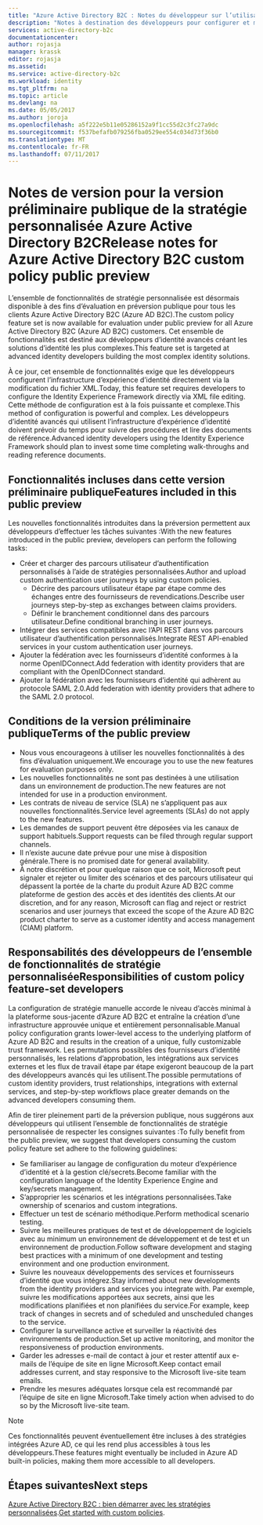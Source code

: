 ```yaml
---
title: "Azure Active Directory B2C : Notes du développeur sur l’utilisation des stratégies personnalisées | Microsoft Docs"
description: "Notes à destination des développeurs pour configurer et maintenir Azure AD B2C avec des stratégies personnalisées"
services: active-directory-b2c
documentationcenter: 
author: rojasja
manager: krassk
editor: rojasja
ms.assetid: 
ms.service: active-directory-b2c
ms.workload: identity
ms.tgt_pltfrm: na
ms.topic: article
ms.devlang: na
ms.date: 05/05/2017
ms.author: joroja
ms.openlocfilehash: a5f222e5b11e05286152a9f1cc55d2c3fc27a9dc
ms.sourcegitcommit: f537befafb079256fba0529ee554c034d73f36b0
ms.translationtype: MT
ms.contentlocale: fr-FR
ms.lasthandoff: 07/11/2017
---
```

# <a name="release-notes-for-azure-active-directory-b2c-custom-policy-public-preview"></a><span data-ttu-id="9947f-103">Notes de version pour la version préliminaire publique de la stratégie personnalisée Azure Active Directory B2C</span><span class="sxs-lookup"><span data-stu-id="9947f-103">Release notes for Azure Active Directory B2C custom policy public preview</span></span>
<span data-ttu-id="9947f-104">L’ensemble de fonctionnalités de stratégie personnalisée est désormais disponible à des fins d’évaluation en préversion publique pour tous les clients Azure Active Directory B2C (Azure AD B2C).</span><span class="sxs-lookup"><span data-stu-id="9947f-104">The custom policy feature set is now available for evaluation under public preview for all Azure Active Directory B2C (Azure AD B2C) customers.</span></span> <span data-ttu-id="9947f-105">Cet ensemble de fonctionnalités est destiné aux développeurs d’identité avancés créant les solutions d’identité les plus complexes.</span><span class="sxs-lookup"><span data-stu-id="9947f-105">This feature set is targeted at advanced identity developers building the most complex identity solutions.</span></span>  

<span data-ttu-id="9947f-106">À ce jour, cet ensemble de fonctionnalités exige que les développeurs configurent l’infrastructure d’expérience d’identité directement via la modification du fichier XML.</span><span class="sxs-lookup"><span data-stu-id="9947f-106">Today, this feature set requires developers to configure the Identity Experience Framework directly via XML file editing.</span></span> <span data-ttu-id="9947f-107">Cette méthode de configuration est à la fois puissante et complexe.</span><span class="sxs-lookup"><span data-stu-id="9947f-107">This method of configuration is powerful and complex.</span></span> <span data-ttu-id="9947f-108">Les développeurs d’identité avancés qui utilisent l’infrastructure d’expérience d’identité doivent prévoir du temps pour suivre des procédures et lire des documents de référence.</span><span class="sxs-lookup"><span data-stu-id="9947f-108">Advanced identity developers using the Identity Experience Framework should plan to invest some time completing walk-throughs and reading reference documents.</span></span> 

## <a name="features-included-in-this-public-preview"></a><span data-ttu-id="9947f-109">Fonctionnalités incluses dans cette version préliminaire publique</span><span class="sxs-lookup"><span data-stu-id="9947f-109">Features included in this public preview</span></span>
<span data-ttu-id="9947f-110">Les nouvelles fonctionnalités introduites dans la préversion permettent aux développeurs d’effectuer les tâches suivantes :</span><span class="sxs-lookup"><span data-stu-id="9947f-110">With the new features introduced in the public preview, developers can perform the following tasks:</span></span><br>

* <span data-ttu-id="9947f-111">Créer et charger des parcours utilisateur d’authentification personnalisés à l’aide de stratégies personnalisées.</span><span class="sxs-lookup"><span data-stu-id="9947f-111">Author and upload custom authentication user journeys by using custom policies.</span></span> 
   * <span data-ttu-id="9947f-112">Décrire des parcours utilisateur étape par étape comme des échanges entre des fournisseurs de revendications.</span><span class="sxs-lookup"><span data-stu-id="9947f-112">Describe user journeys step-by-step as exchanges between claims providers.</span></span> 
   * <span data-ttu-id="9947f-113">Définir le branchement conditionnel dans des parcours utilisateur.</span><span class="sxs-lookup"><span data-stu-id="9947f-113">Define conditional branching in user journeys.</span></span> 
* <span data-ttu-id="9947f-114">Intégrer des services compatibles avec l’API REST dans vos parcours utilisateur d’authentification personnalisés.</span><span class="sxs-lookup"><span data-stu-id="9947f-114">Integrate REST API-enabled services in your custom authentication user journeys.</span></span>  
* <span data-ttu-id="9947f-115">Ajouter la fédération avec les fournisseurs d’identité conformes à la norme OpenIDConnect.</span><span class="sxs-lookup"><span data-stu-id="9947f-115">Add federation with identity providers that are compliant with the OpenIDConnect standard.</span></span> <br>
* <span data-ttu-id="9947f-116">Ajouter la fédération avec les fournisseurs d’identité qui adhèrent au protocole SAML 2.0.</span><span class="sxs-lookup"><span data-stu-id="9947f-116">Add federation with identity providers that adhere to the SAML 2.0 protocol.</span></span> 

## <a name="terms-of-the-public-preview"></a><span data-ttu-id="9947f-117">Conditions de la version préliminaire publique</span><span class="sxs-lookup"><span data-stu-id="9947f-117">Terms of the public preview</span></span>

* <span data-ttu-id="9947f-118">Nous vous encourageons à utiliser les nouvelles fonctionnalités à des fins d’évaluation uniquement.</span><span class="sxs-lookup"><span data-stu-id="9947f-118">We encourage you to use the new features for evaluation purposes only.</span></span><br>
* <span data-ttu-id="9947f-119">Les nouvelles fonctionnalités ne sont pas destinées à une utilisation dans un environnement de production.</span><span class="sxs-lookup"><span data-stu-id="9947f-119">The new features are not intended for use in a production environment.</span></span><br>
* <span data-ttu-id="9947f-120">Les contrats de niveau de service (SLA) ne s’appliquent pas aux nouvelles fonctionnalités.</span><span class="sxs-lookup"><span data-stu-id="9947f-120">Service level agreements (SLAs) do not apply to the new features.</span></span> <br>
* <span data-ttu-id="9947f-121">Les demandes de support peuvent être déposées via les canaux de support habituels.</span><span class="sxs-lookup"><span data-stu-id="9947f-121">Support requests can be filed through regular support channels.</span></span> <br>
* <span data-ttu-id="9947f-122">Il n’existe aucune date prévue pour une mise à disposition générale.</span><span class="sxs-lookup"><span data-stu-id="9947f-122">There is no promised date for general availability.</span></span><br>
* <span data-ttu-id="9947f-123">À notre discrétion et pour quelque raison que ce soit, Microsoft peut signaler et rejeter ou limiter des scénarios et des parcours utilisateur qui dépassent la portée de la charte du produit Azure AD B2C comme plateforme de gestion des accès et des identités des clients.</span><span class="sxs-lookup"><span data-stu-id="9947f-123">At our discretion, and for any reason, Microsoft can flag and reject or restrict scenarios and user journeys that exceed the scope of the Azure AD B2C product charter to serve as a customer identity and access management (CIAM) platform.</span></span>

## <a name="responsibilities-of-custom-policy-feature-set-developers"></a><span data-ttu-id="9947f-124">Responsabilités des développeurs de l’ensemble de fonctionnalités de stratégie personnalisée</span><span class="sxs-lookup"><span data-stu-id="9947f-124">Responsibilities of custom policy feature-set developers</span></span>
<span data-ttu-id="9947f-125">La configuration de stratégie manuelle accorde le niveau d’accès minimal à la plateforme sous-jacente d’Azure AD B2C et entraîne la création d’une infrastructure approuvée unique et entièrement personnalisable.</span><span class="sxs-lookup"><span data-stu-id="9947f-125">Manual policy configuration grants lower-level access to the underlying platform of Azure AD B2C and results in the creation of a unique, fully customizable trust framework.</span></span> <span data-ttu-id="9947f-126">Les permutations possibles des fournisseurs d’identité personnalisés, les relations d’approbation, les intégrations aux services externes et les flux de travail étape par étape exigeront beaucoup de la part des développeurs avancés qui les utilisent.</span><span class="sxs-lookup"><span data-stu-id="9947f-126">The possible permutations of custom identity providers, trust relationships, integrations with external services, and step-by-step workflows place greater demands on the advanced developers consuming them.</span></span>

<span data-ttu-id="9947f-127">Afin de tirer pleinement parti de la préversion publique, nous suggérons aux développeurs qui utilisent l’ensemble de fonctionnalités de stratégie personnalisée de respecter les consignes suivantes :</span><span class="sxs-lookup"><span data-stu-id="9947f-127">To fully benefit from the public preview, we suggest that developers consuming the custom policy feature set adhere to the following guidelines:</span></span>
* <span data-ttu-id="9947f-128">Se familiariser au langage de configuration du moteur d’expérience d’identité et à la gestion clé/secrets.</span><span class="sxs-lookup"><span data-stu-id="9947f-128">Become familiar with the configuration language of the Identity Experience Engine and key/secrets management.</span></span>
* <span data-ttu-id="9947f-129">S’approprier les scénarios et les intégrations personnalisées.</span><span class="sxs-lookup"><span data-stu-id="9947f-129">Take ownership of scenarios and custom integrations.</span></span>
* <span data-ttu-id="9947f-130">Effectuer un test de scénario méthodique.</span><span class="sxs-lookup"><span data-stu-id="9947f-130">Perform methodical scenario testing.</span></span>
* <span data-ttu-id="9947f-131">Suivre les meilleures pratiques de test et de développement de logiciels avec au minimum un environnement de développement et de test et un environnement de production.</span><span class="sxs-lookup"><span data-stu-id="9947f-131">Follow software development and staging best practices with a minimum of one development and testing environment and one production environment.</span></span>
* <span data-ttu-id="9947f-132">Suivre les nouveaux développements des services et fournisseurs d’identité que vous intégrez.</span><span class="sxs-lookup"><span data-stu-id="9947f-132">Stay informed about new developments from the identity providers and services you integrate with.</span></span> <span data-ttu-id="9947f-133">Par exemple, suivre les modifications apportées aux secrets, ainsi que les modifications planifiées et non planifiées du service.</span><span class="sxs-lookup"><span data-stu-id="9947f-133">For example, keep track of changes in secrets and of scheduled and unscheduled changes to the service.</span></span>
* <span data-ttu-id="9947f-134">Configurer la surveillance active et surveiller la réactivité des environnements de production.</span><span class="sxs-lookup"><span data-stu-id="9947f-134">Set up active monitoring, and monitor the responsiveness of production environments.</span></span>
* <span data-ttu-id="9947f-135">Garder les adresses e-mail de contact à jour et rester attentif aux e-mails de l’équipe de site en ligne Microsoft.</span><span class="sxs-lookup"><span data-stu-id="9947f-135">Keep contact email addresses current, and stay responsive to the Microsoft live-site team emails.</span></span>
* <span data-ttu-id="9947f-136">Prendre les mesures adéquates lorsque cela est recommandé par l’équipe de site en ligne Microsoft.</span><span class="sxs-lookup"><span data-stu-id="9947f-136">Take timely action when advised to do so by the Microsoft live-site team.</span></span> 


>[!NOTE]
><span data-ttu-id="9947f-137">Ces fonctionnalités peuvent éventuellement être incluses à des stratégies intégrées Azure AD, ce qui les rend plus accessibles à tous les développeurs.</span><span class="sxs-lookup"><span data-stu-id="9947f-137">These features might eventually be included in Azure AD built-in policies, making them more accessible to all developers.</span></span>

## <a name="next-steps"></a><span data-ttu-id="9947f-138">Étapes suivantes</span><span class="sxs-lookup"><span data-stu-id="9947f-138">Next steps</span></span>
<span data-ttu-id="9947f-139">[Azure Active Directory B2C : bien démarrer avec les stratégies personnalisées](active-directory-b2c-get-started-custom.md).</span><span class="sxs-lookup"><span data-stu-id="9947f-139">[Get started with custom policies](active-directory-b2c-get-started-custom.md).</span></span>
